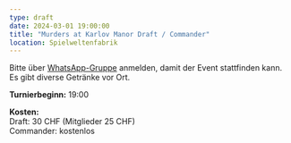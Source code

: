 ```yaml
---
type: draft
date: 2024-03-01 19:00:00
title: "Murders at Karlov Manor Draft / Commander"
location: Spielweltenfabrik
---
```


Bitte über [WhatsApp-Gruppe](https://chat.whatsapp.com/HQ7IINFrZB63esDNRqsIUw) anmelden, damit der Event stattfinden kann.
Es gibt diverse Getränke vor Ort.

**Turnierbeginn:** 19:00

**Kosten:**\
Draft: 30 CHF (Mitglieder 25 CHF)\
Commander: kostenlos
